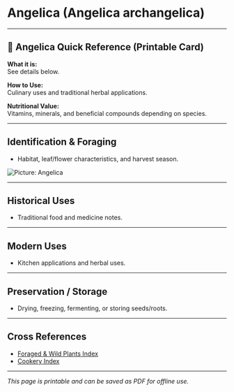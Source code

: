 # Angelica (Angelica archangelica)

---

## 📜 Angelica Quick Reference (Printable Card)

**What it is:**  
See details below.  

**How to Use:**  
Culinary uses and traditional herbal applications.  

**Nutritional Value:**  
Vitamins, minerals, and beneficial compounds depending on species.  

---

## Identification & Foraging  

- Habitat, leaf/flower characteristics, and harvest season.  

![Picture: Angelica](placeholder-angelica.jpg)

---

## Historical Uses  

- Traditional food and medicine notes.  

---

## Modern Uses  

- Kitchen applications and herbal uses.  

---

## Preservation / Storage  

- Drying, freezing, fermenting, or storing seeds/roots.  

---

## Cross References  

- [Foraged & Wild Plants Index](../../plants-index.md)  
- [Cookery Index](../../cookery.md)  

---

*This page is printable and can be saved as PDF for offline use.*
